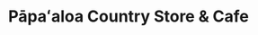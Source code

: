 ---
title: "Pāpaʻaloa Country Store & Cafe"
url: /papaaloa/papa-aloa-country-store-und-cafe/
shop: Allgemein
---